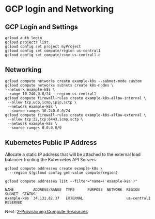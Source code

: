 # GCP login and Networking

## GCP Login and Settings

```
gcloud auth login
gcloud projects list
gcloud config set project myProject
gcloud config set compute/region us-central1
gcloud config set compute/zone us-central1-c
```


## Networking

```
gcloud compute networks create example-k8s --subnet-mode custom
gcloud compute networks subnets create k8s-nodes \
--network example-k8s \
--range 10.240.0.0/24 --region us-central1
gcloud compute firewall-rules create example-k8s-allow-internal \
 --allow tcp,udp,icmp,ipip,sctp \
 --network example-k8s \
 --source-ranges 10.240.0.0/24
gcloud compute firewall-rules create example-k8s-allow-external \
 --allow tcp:22,tcp:6443,icmp,sctp \
 --network example-k8s \
 --source-ranges 0.0.0.0/0
```

## Kubernetes Public IP Address
Allocate a static IP address that will be attached to the external load balancer fronting the Kubernetes API Servers:

```
gcloud compute addresses create example-k8s \
  --region $(gcloud config get-value compute/region)    

gcloud compute addresses list --filter="name=('example-k8s')"

NAME         ADDRESS/RANGE  TYPE      PURPOSE  NETWORK  REGION       SUBNET  STATUS
example-k8s  34.133.82.37   EXTERNAL                    us-central1          RESERVED
```

Next: [2-Provisioning Compute Resources](03-part-02.md)
